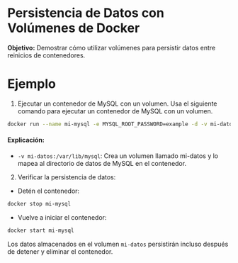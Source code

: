 # Persistencia de Datos con Volúmenes de Docker

**Objetivo:** Demostrar cómo utilizar volúmenes para persistir datos entre reinicios de contenedores.

# Ejemplo

1. Ejecutar un contenedor de MySQL con un volumen. Usa el siguiente comando para ejecutar un contenedor de MySQL con un volumen.

```bash
docker run --name mi-mysql -e MYSQL_ROOT_PASSWORD=example -d -v mi-datos:/var/lib/mysql mysql:5.7
```

#### Explicación:

- `-v mi-datos:/var/lib/mysql`: Crea un volumen llamado mi-datos y lo mapea al directorio de datos de MySQL en el contenedor.


2. Verificar la persistencia de datos:

- Detén el contenedor:

```bash
docker stop mi-mysql
```

- Vuelve a iniciar el contenedor:

```bash
docker start mi-mysql
```

Los datos almacenados en el volumen `mi-datos` persistirán incluso después de detener y eliminar el contenedor.